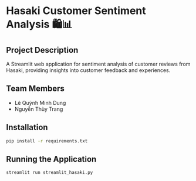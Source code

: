 # Hasaki Customer Sentiment Analysis 🛍️📊

## Project Description
A Streamlit web application for sentiment analysis of customer reviews from Hasaki, providing insights into customer feedback and experiences.

## Team Members
- Lê Quỳnh Minh Dung
- Nguyễn Thùy Trang

## Installation

```bash
pip install -r requirements.txt
```

## Running the Application
```bash
streamlit run streamlit_hasaki.py
```